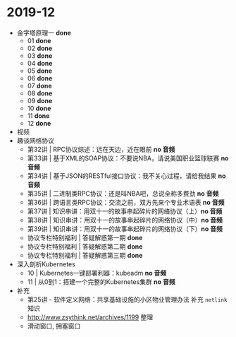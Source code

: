 # 2019-12

* 金字塔原理一 **done**
	* 01 **done**
	* 02 **done**
	* 03 **done**
	* 04 **done**
	* 05 **done**
	* 06 **done**
	* 07 **done**
	* 08 **done**
	* 09 **done**
	* 10 **done**
	* 11 **done**
	* 12 **done**
* 视频
* 趣谈网络协议 
	* 第32讲 | RPC协议综述：远在天边，近在眼前 **no 音频**
	* 第33讲 | 基于XML的SOAP协议：不要说NBA，请说美国职业篮球联赛 **no 音频**
	* 第34讲 | 基于JSON的RESTful接口协议：我不关心过程，请给我结果 **no 音频**
	* 第35讲 | 二进制类RPC协议：还是叫NBA吧，总说全称多费劲 **no 音频**
	* 第36讲 | 跨语言类RPC协议：交流之前，双方先来个专业术语表 **no 音频**
	* 第37讲 | 知识串讲：用双十一的故事串起碎片的网络协议（上）**no 音频**
	* 第38讲 | 知识串讲：用双十一的故事串起碎片的网络协议（中）**no 音频**
	* 第39讲 | 知识串讲：用双十一的故事串起碎片的网络协议（下）**no 音频**
	* 协议专栏特别福利 | 答疑解惑第一期 **done**
	* 协议专栏特别福利 | 答疑解惑第二期 **done**
	* 协议专栏特别福利 | 答疑解惑第三期 **done**
* 深入剖析Kubernetes
	* 10 | Kubernetes一键部署利器：kubeadm **no 音频**
	* 11 | 从0到1：搭建一个完整的Kubernetes集群 **no 音频**
* 补充
	* 第25讲 - 软件定义网络：共享基础设施的小区物业管理办法 补充 `netlink`知识
	* http://www.zsythink.net/archives/1199 整理 
	* 滑动窗口, 拥塞窗口
